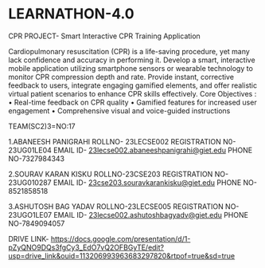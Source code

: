 # LEARNATHON-4.0
CPR PROJECT-
Smart Interactive CPR Training Application

Cardiopulmonary resuscitation (CPR) is a life-saving procedure, yet many lack confidence and accuracy in performing it. Develop a smart, interactive mobile application utilizing
smartphone sensors or wearable technology to monitor CPR compression depth and rate. Provide instant, corrective feedback to users, integrate engaging gamified elements, and offer realistic virtual patient scenarios to enhance CPR skills effectively.
Core Objectives :
• Real-time feedback on CPR quality
• Gamified features for increased user engagement
• Comprehensive visual and voice-guided instructions

TEAM(SC2)3=NO:17

1.ABANEESH PANIGRAHI
   ROLLNO- 23LECSE002
   REGISTRATION N0-23UG01LE04
   EMAIL ID- 23lecse002.abaneeshpanigrahi@giet.edu
   PHONE NO-7327984343

   
2.SOURAV KARAN KISKU
   ROLLNO-23CSE203
   REGISTRATION NO-23UG010287
   EMAIL ID- 23cse203.souravkarankisku@giet.edu
   PHONE NO-8521858518

   
3.ASHUTOSH BAG YADAV
  ROLLNO-23LECSE005
  REGISTRATION NO-23UGO1LE07
  EMAIL ID- 23lecse002.ashutoshbagyadv@giet.edu
  PHONE NO-7849094057

DRIVE LINK- https://docs.google.com/presentation/d/1-pZyQNO9DQs3fgCy3_EdO7vQ2OFBGyTE/edit?usp=drive_link&ouid=113206993963683297820&rtpof=true&sd=true
